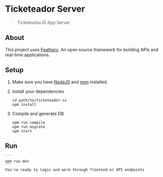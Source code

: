 # Ticketeador Server

> TicketeadorJS App Server

## About

This project uses [Feathers](http://feathersjs.com). An open source framework for building APIs and real-time applications.

## Setup

1. Make sure you have [NodeJS](https://nodejs.org/) and [npm](https://www.npmjs.com/) installed.
2. Install your dependencies

    ```
    cd path/to/ticketeador-sv
    npm install
    ```

3. Compile and generate DB

    ```
    npm run compile
    npm run migrate
    npm start
    ```


## Run
    ```
    npm run dev
    ```
    You're ready to login and work through frontend or API endpoints